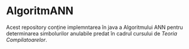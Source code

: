 # AlgoritmANN
Acest repository conține implemntarea în java a Algoritmului ANN pentru determinarea simbolurilor anulabile predat în cadrul cursului de _Teoria Compilatoarelor_.
